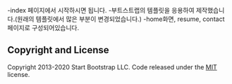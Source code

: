 -index 페이지에서 시작하시면 됩니다.
-부트스트랩의 템플릿을 응용하여 제작했습니다.(원래의 템플릿에서 많은 부분이 변경되었습니다.)
-home화면, resume, contact 페이지로 구성되어있습니다.



## Copyright and License

Copyright 2013-2020 Start Bootstrap LLC. Code released under the [MIT](https://github.com/StartBootstrap/startbootstrap-small-business/blob/gh-pages/LICENSE) license.
